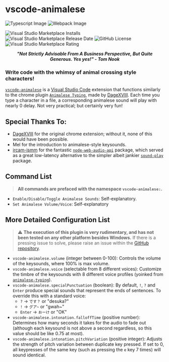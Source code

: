 # vscode-animalese

![Typescript Image](https://img.shields.io/badge/TypeScript-007ACC?style=for-the-badge&logo=typescript&logoColor=white) ![Webpack Image](https://img.shields.io/badge/Webpack-8DD6F9?style=for-the-badge&logo=Webpack&logoColor=white)

![Visual Studio Marketplace Installs](https://img.shields.io/visual-studio-marketplace/i/AidanHsiao.vscode-animalese?style=plastic&color=%23e0d0b4) ![Visual Studio Marketplace Release Date](https://img.shields.io/visual-studio-marketplace/release-date/AidanHsiao.vscode-animalese) ![GitHub License](https://img.shields.io/github/license/esv-sweetplum/vscode-animalese) ![Visual Studio Marketplace Rating](https://img.shields.io/visual-studio-marketplace/stars/AidanHsiao.vscode-animalese)

<center><i><b> "Not Strictly Advisable From A Business Perspective, But Quite Generous. Yes yes!"  - Tom Nook</b></i></center>

### Write code with the whimsy of animal crossing style characters!

[`vscode-animalese`](https://marketplace.visualstudio.com/items?itemName=AidanHsiao.vscode-animalese) is a [Visual Studio Code](https://code.visualstudio.com/) extension that functions similarly to the chrome plugin [`Animalese Typing`](https://chromewebstore.google.com/detail/animalese-typing/djbgadolfboockbofalipohdncimebic?hl=en), made by [DageXVIII](https://github.com/joshxviii). Each time you type a character in a file, a corresponding animalese sound will play with nearly 0 delay. Not very practical; but certainly very fun!

## Special Thanks To:

-   [DageXVIII](https://github.com/joshxviii/animalese-typing) for the original chrome extension; without it, none of this would have been possible.
-   Mel for the introduction to animalese-style keysounds.
-   [ircam-ismm](https://github.com/ircam-ismm) for the fantastic [`node-web-audio-api`](https://www.npmjs.com/package/node-web-audio-api) package, which served as a great low-latency alternative to the simpler albeit jankier [`sound-play`](https://www.npmjs.com/package/sound-play) package.

## Command List

> **All commands are prefaced with the namespace `vscode-animalese:`.**

-   `Enable/Disable/Toggle Animalese Sounds`: Self-explanatory.
-   `Set Animalese Volume/Voice`: Self-explanatory

## More Detailed Configuration List

> ⚠️ **The execution of this plugin is very rudimentary, and has not been tested on any other platform besides Windows.** If there is a pressing issue to solve, please raise an issue within the [GitHub repository](https://github.com/ESV-Sweetplum/vscode-animalese).

-   `vscode-animalese.volume` (integer between 0-100): Controls the volume of the keysounds, where 100% is max volume.
-   `vscode-animalese.voice` (selectable from 8 different voices): Customize the timbre of the keysounds with 8 different voice profiles (yoinked from [`animalese-typing`](https://www.npmjs.com/package/sound-play)).
-   `vscode-animalese.specialPunctuation` (boolean): By default, `!`, `?` and `Enter` produce special sounds that represent the ends of sentences. To override this with a standard voice:
    -   `?` -> `です？` or "desuka?"
    -   `!` -> `グア~` or "gwah~"
    -   `Enter` -> `おーけ` or "OK"
-   `vscode-animalese.intonation.falloffTime` (positive number): Determines how many seconds it takes for the audio to fade out (although each keysound is not above a second regardless, so this value should be like 0.75 at most).
-   `vscode-animalese.intonation.pitchVariation` (positive integer): Adjusts the strength of pitch variation between duplicate key pressed. If set to 0, all keypresses of the same key (such as pressing the `e` key 7 times) will sound identical.
